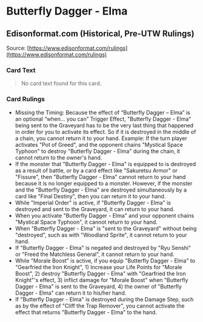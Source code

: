 # Butterfly Dagger - Elma

## Edisonformat.com (Historical, Pre-UTW Rulings)

Source: [https://www.edisonformat.com/rulings](https://www.edisonformat.com/rulings)

### Card Text

> No card text found for this card.

### Card Rulings

*   Missing the Timing: Because the effect of “Butterfly Dagger – Elma” is an optional “when… you can” Trigger Effect, "Butterfly Dagger - Elma" being sent to the Graveyard has to be the very last thing that happened in order for you to activate its effect. So if it is destroyed in the middle of a chain, you cannot return it to your hand. Example: If the turn player activates "Pot of Greed", and the opponent chains "Mystical Space Typhoon" to destroy "Butterfly Dagger - Elma" during the chain, it cannot return to the owner's hand.
*   If the monster that "Butterfly Dagger - Elma" is equipped to is destroyed as a result of battle, or by a card effect like "Sakuretsu Armor" or "Fissure", then "Butterfly Dagger - Elma" cannot return to your hand because it is no longer equipped to a monster. However, if the monster and the "Butterfly Dagger - Elma" are destroyed simultaneously by a card like "Final Destiny", then you can return it to your hand.
*   While "Imperial Order" is active, if "Butterfly Dagger - Elma" is destroyed and sent to the Graveyard, it can return to your hand.
*   When you activate "Butterfly Dagger - Elma" and your opponent chains "Mystical Space Typhoon", it cannot return to your hand.
*   When "Butterfly Dagger - Elma" is "sent to the Graveyard" without being "destroyed", such as with "Woodland Sprite", it cannot return to your hand.
*   If "Butterfly Dagger - Elma" is negated and destroyed by "Ryu Senshi" or "Freed the Matchless General", it cannot return to your hand.
*   While "Morale Boost" is active, if you equip "Butterfly Dagger - Elma" to "Gearfried the Iron Knight", 1) Increase your Life Points for "Morale Boost", 2) destroy "Butterfly Dagger - Elma" with "Gearfried the Iron Knight"'s effect, 3) inflict damage for "Morale Boost" when "Butterfly Dagger - Elma" is sent to the Graveyard, 4) the owner of "Butterfly Dagger - Elma" can return it to his/her hand.
*   If "Butterfly Dagger - Elma" is destroyed during the Damage Step, such as by the effect of "Cliff the Trap Remover", you cannot activate the effect that returns "Butterfly Dagger - Elma" to the hand.
